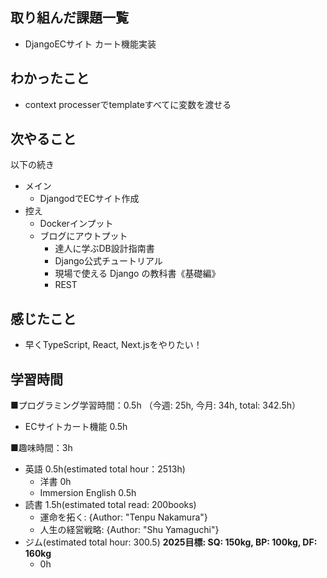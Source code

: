 ## 取り組んだ課題一覧
- DjangoECサイト カート機能実装

## わかったこと
- context processerでtemplateすべてに変数を渡せる

## 次やること
以下の続き
- メイン
  - DjangodでECサイト作成
- 控え
  - Dockerインプット
  - ブログにアウトプット
    - 達人に学ぶDB設計指南書
    - Django公式チュートリアル
    - 現場で使える Django の教科書《基礎編》
    - REST

## 感じたこと
- 早くTypeScript, React, Next.jsをやりたい！

## 学習時間
■プログラミング学習時間：0.5h （今週: 25h, 今月: 34h, total: 342.5h）
  - ECサイトカート機能 0.5h

■趣味時間：3h
- 英語 0.5h(estimated total hour：2513h)
  - 洋書 0h
  - Immersion English 0.5h
- 読書 1.5h(estimated total read: 200books)
  - 運命を拓く: {Author: "Tenpu Nakamura"}
  - 人生の経営戦略: {Author: "Shu Yamaguchi"}
- ジム(estimated total hour: 300.5) **2025目標: SQ: 150kg, BP: 100kg, DF: 160kg**
  - 0h

